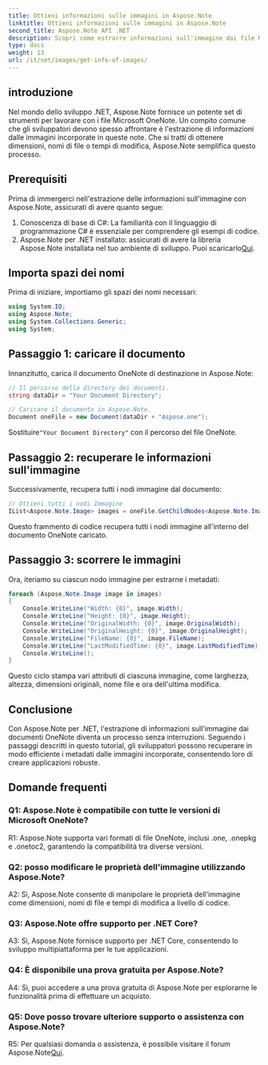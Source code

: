 ```yaml
---
title: Ottieni informazioni sulle immagini in Aspose.Note
linktitle: Ottieni informazioni sulle immagini in Aspose.Note
second_title: Aspose.Note API .NET
description: Scopri come estrarre informazioni sull'immagine dai file Microsoft OneNote utilizzando Aspose.Note per .NET. Segui la nostra guida passo passo per uno sviluppo efficiente.
type: docs
weight: 13
url: /it/net/images/get-info-of-images/
---
```

## introduzione

Nel mondo dello sviluppo .NET, Aspose.Note fornisce un potente set di strumenti per lavorare con i file Microsoft OneNote. Un compito comune che gli sviluppatori devono spesso affrontare è l'estrazione di informazioni dalle immagini incorporate in queste note. Che si tratti di ottenere dimensioni, nomi di file o tempi di modifica, Aspose.Note semplifica questo processo.

## Prerequisiti

Prima di immergerci nell'estrazione delle informazioni sull'immagine con Aspose.Note, assicurati di avere quanto segue:

1. Conoscenza di base di C#: La familiarità con il linguaggio di programmazione C# è essenziale per comprendere gli esempi di codice.
2.  Aspose.Note per .NET installato: assicurati di avere la libreria Aspose.Note installata nel tuo ambiente di sviluppo. Puoi scaricarlo[Qui](https://releases.aspose.com/note/net/).

## Importa spazi dei nomi

Prima di iniziare, importiamo gli spazi dei nomi necessari:

```csharp
using System.IO;
using Aspose.Note;
using System.Collections.Generic;
using System;
```

## Passaggio 1: caricare il documento

Innanzitutto, carica il documento OneNote di destinazione in Aspose.Note:

```csharp
// Il percorso della directory dei documenti.
string dataDir = "Your Document Directory";

// Caricare il documento in Aspose.Note.
Document oneFile = new Document(dataDir + "Aspose.one");
```

 Sostituire`"Your Document Directory"` con il percorso del file OneNote.

## Passaggio 2: recuperare le informazioni sull'immagine

Successivamente, recupera tutti i nodi immagine dal documento:

```csharp
// Ottieni tutti i nodi Immagine
IList<Aspose.Note.Image> images = oneFile.GetChildNodes<Aspose.Note.Image>();
```

Questo frammento di codice recupera tutti i nodi immagine all'interno del documento OneNote caricato.

## Passaggio 3: scorrere le immagini

Ora, iteriamo su ciascun nodo immagine per estrarne i metadati:

```csharp
foreach (Aspose.Note.Image image in images)
{
    Console.WriteLine("Width: {0}", image.Width);
    Console.WriteLine("Height: {0}", image.Height);
    Console.WriteLine("OriginalWidth: {0}", image.OriginalWidth);
    Console.WriteLine("OriginalHeight: {0}", image.OriginalHeight);
    Console.WriteLine("FileName: {0}", image.FileName);
    Console.WriteLine("LastModifiedTime: {0}", image.LastModifiedTime);
    Console.WriteLine();
}
```

Questo ciclo stampa vari attributi di ciascuna immagine, come larghezza, altezza, dimensioni originali, nome file e ora dell'ultima modifica.

## Conclusione

Con Aspose.Note per .NET, l'estrazione di informazioni sull'immagine dai documenti OneNote diventa un processo senza interruzioni. Seguendo i passaggi descritti in questo tutorial, gli sviluppatori possono recuperare in modo efficiente i metadati dalle immagini incorporate, consentendo loro di creare applicazioni robuste.

## Domande frequenti

### Q1: Aspose.Note è compatibile con tutte le versioni di Microsoft OneNote?

R1: Aspose.Note supporta vari formati di file OneNote, inclusi .one, .onepkg e .onetoc2, garantendo la compatibilità tra diverse versioni.

### Q2: posso modificare le proprietà dell'immagine utilizzando Aspose.Note?

A2: Sì, Aspose.Note consente di manipolare le proprietà dell'immagine come dimensioni, nomi di file e tempi di modifica a livello di codice.

### Q3: Aspose.Note offre supporto per .NET Core?

A3: Sì, Aspose.Note fornisce supporto per .NET Core, consentendo lo sviluppo multipiattaforma per le tue applicazioni.

### Q4: È disponibile una prova gratuita per Aspose.Note?

A4: Sì, puoi accedere a una prova gratuita di Aspose.Note per esplorarne le funzionalità prima di effettuare un acquisto.

### Q5: Dove posso trovare ulteriore supporto o assistenza con Aspose.Note?

 R5: Per qualsiasi domanda o assistenza, è possibile visitare il forum Aspose.Note[Qui](https://forum.aspose.com/c/note/28).